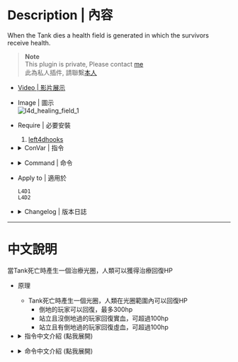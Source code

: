 # Description | 內容
When the Tank dies a health field is generated in which the survivors receive health.

> __Note__ <br/>
This plugin is private, Please contact [me](/#私人插件列表-private-plugins-list)<br/>
此為私人插件, 請聯繫[本人](/#私人插件列表-private-plugins-list)

* [Video | 影片展示](https://youtu.be/2rtUI2A5aQ4)

* Image | 圖示
	<br/>![l4d_healing_field_1](image/l4d_healing_field_1.gif)

* Require | 必要安裝
    1. [left4dhooks](https://forums.alliedmods.net/showthread.php?t=321696)

* <details><summary>ConVar | 指令</summary>

    * cfg/sourcemod/l4d_healing_field.cfg
        ```php
        // Chance that when the Tank dies a healing field is generated. 0 = Plugin OFF
        l4d_healing_field_chance "80"

        // Sets the max range of the healing field.
        l4d_healing_field_range "200.0"

        // Sets the duration time of the healing field (Seconds).
        l4d_healing_field_life "20.0"

        // Sets the amount of health survivors receive per second.
        l4d_healing_field_health "3"

        // The default color of the healing field. Three values between 0-255 separated by spaces. RGB Color255 - Red Green Blue. [-1: Random]
        l4d_healing_field_colors "0 255 0"

        // Enables/Disables the glowing on entities. 1 = Glow ON. 0 = Glow OFF.
        l4d_healing_field_glow "1"

        // Max client Health limit
        l4d_healing_field_health_max "200"
        ```
</details>

* <details><summary>Command | 命令</summary>
    
	* **Create an entity which radiates healing for anyone in the vicinity. (Adm Required: ADMFLAG_BAN)**
		```php
		sm_healing
		```
</details>

* Apply to | 適用於
    ```
    L4D1
    L4D2
    ```

* <details><summary>Changelog | 版本日誌</summary>

    * v1.1h (2023-11-21)
        * Fixed Crash: collide error

    * v1.0h (2023-5-12)
	    * Optimize code and improve performance
		* Fix warnings when compiling on SourceMod 1.11.
        * Don't reset black and white state
        * Add Random colors
        * Add Max client Health limit
        * Heal incapacitated player too

    * v1.6
	    * [Original Plugin By Ernecio](https://forums.alliedmods.net/showthread.php?t=324501)
</details>

- - - -
# 中文說明
當Tank死亡時產生一個治療光圈，人類可以獲得治療回復HP

* 原理
    * Tank死亡時產生一個光圈，人類在光圈範圍內可以回復HP
        * 倒地的玩家可以回復，最多300hp
        * 站立且沒倒地過的玩家回復實血，可超過100hp
        * 站立且有倒地過的玩家回復虛血，可超過100hp

* <details><summary>指令中文介紹 (點我展開)</summary>

    * cfg/sourcemod/l4d_healing_field.cfg
        ```php
        // Tank死亡時，百分比機率產生一個治療光圈，0 = 關閉插件
        l4d_healing_field_chance "80"

        // 治療光圈最遠的治療範圍
        l4d_healing_field_range "200.0"

        // 治療光圈持續時間
        l4d_healing_field_life "20.0"

        // 治療光圈每秒能回復的血量值
        l4d_healing_field_health "3"

        // 治療光圈的顏色，填入RGB三色 (三個數值介於0~255，需要空格) [-1: 隨機顏色]
        l4d_healing_field_colors "0 255 0"

        // 為1時，治療光圈會有光芒
        l4d_healing_field_glow "1"

        // 治療光圈可回復的生命值最大上限
        l4d_healing_field_health_max "200"
        ```
</details>

* <details><summary>命令中文介紹 (點我展開)</summary>
    
	* **在自己身上創造治療光圈 (權限: ADMFLAG_BAN)**
		```php
		sm_healing
		```
</details>



